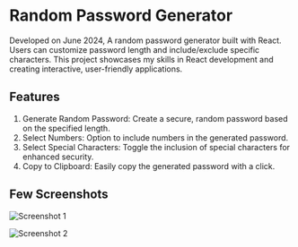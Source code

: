 # Random Password Generator

Developed on June 2024, A random password generator built with React. Users can customize password length and include/exclude specific characters. This project showcases my skills in React development and creating interactive, user-friendly applications.

## Features

1. Generate Random Password: Create a secure, random password based on the specified length.
2. Select Numbers: Option to include numbers in the generated password.
3. Select Special Characters: Toggle the inclusion of special characters for enhanced security.
4. Copy to Clipboard: Easily copy the generated password with a click.

## Few Screenshots

![Screenshot 1](https://github.com/user-attachments/assets/646e7ec0-e26d-4db3-9528-db1394fefbed)

![Screenshot 2](https://github.com/user-attachments/assets/6f8a3556-b673-453f-b462-bf30ee05be2f)
